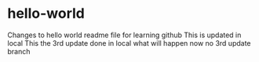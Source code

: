 # hello-world
Changes to hello world readme file for learning github
This is updated in local
This the 3rd update done in local
what will happen now no 3rd update branch